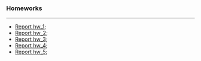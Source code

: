 ### Homeworks
---
- [Report hw_1](lesson-1/README.md);
- [Report hw_2](lesson-2/README.md);
- [Report hw_3](lesson-3/README.md);
- [Report hw_4](lesson-4/README.md);
- [Report hw_5](lesson-5/README.md);

